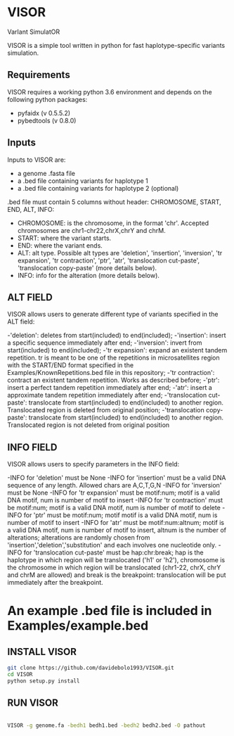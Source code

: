 # VISOR
VarIant SimulatOR


VISOR is a simple tool written in python for fast haplotype-specific variants simulation.

## Requirements

VISOR requires a working python 3.6 environment and depends on the following python packages:

- pyfaidx (v 0.5.5.2)
- pybedtools (v 0.8.0)

## Inputs

Inputs to VISOR are:

- a genome .fasta file
- a .bed file containing variants for haplotype 1
- a .bed file containing variants for haplotype 2 (optional)

.bed file must contain 5 columns without header: CHROMOSOME, START, END, ALT, INFO:

- CHROMOSOME: is the chromosome, in the format 'chr'. Accepted chromosomes are chr1-chr22,chrX,chrY and chrM.
- START: where the variant starts.
- END: where the variant ends.
- ALT: alt type. Possible alt types are 'deletion', 'insertion', 'inversion', 'tr expansion', 'tr contraction', 'ptr', 'atr', 'translocation cut-paste', 'translocation copy-paste' (more details below).
- INFO: info for the alteration (more details below).


## ALT FIELD

VISOR allows users to generate different type of variants specified in the ALT field:

-'deletion': deletes from start(included) to end(included);
-'insertion': insert a specific sequence immediately after end; 
-'inversion': invert from start(included) to end(included);
-'tr expansion': expand an existent tandem repetition. tr is meant to be one of the repetitions in microsatellites region with the START/END format specified in the Examples/KnownRepetitions.bed file in this repository;
-'tr contraction': contract an existent tandem repetition. Works as described before;
-'ptr': insert a perfect tandem repetition immediately after end;
-'atr': insert a approximate tandem repetition immediately after end;
-'translocation cut-paste': translocate from start(included) to end(included) to another region. Translocated region is deleted from original position;
-'translocation copy-paste': translocate from start(included) to end(included) to another region. Translocated region is not deleted from original position



## INFO FIELD

VISOR allows users to specify parameters in the INFO field:

-INFO for 'deletion' must be None
-INFO for 'insertion' must be a valid DNA sequence of any length. Allowed chars are A,C,T,G,N
-INFO for 'inversion' must be None
-INFO for 'tr expansion' must be motif:num; motif is a valid DNA motif, num is number of motif to insert
-INFO for 'tr contraction' must be motif:num; motif is a valid DNA motif, num is number of motif to delete
-INFO for 'ptr' must be motif:num; motif motif is a valid DNA motif, num is number of motif to insert
-INFO for 'atr' must be motif:num:altnum; motif is a valid DNA motif, num is number of motif to insert, altnum is the number of alterations; alterations are randomly chosen from 'insertion','deletion','substitution' and each involves one nucleotide only.
-INFO for 'translocation cut-paste' must be hap:chr:break; hap is the haplotype in which region will be translocated ('h1' or 'h2'), chromosome is the chromosome in which region will be translocated (chr1-22, chrX, chrY and chrM are allowed) and break is the breakpoint: translocation will be put immediately after the breakpoint.

# An example .bed file is included in Examples/example.bed


## INSTALL VISOR

```sh
git clone https://github.com/davidebolo1993/VISOR.git
cd VISOR
python setup.py install

```

## RUN VISOR

```sh

VISOR -g genome.fa -bedh1 bedh1.bed -bedh2 bedh2.bed -O pathout

```






